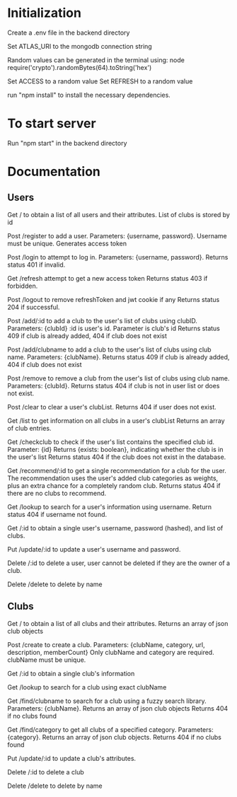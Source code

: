 # Initialization
Create a .env file in the backend directory

Set ATLAS_URI to the mongodb connection string

Random values can be generated in the terminal using:
	node
	require('crypto').randomBytes(64).toString('hex')

Set ACCESS to a random value
Set REFRESH to a random value

run "npm install" to install the necessary dependencies. 

# To start server
Run "npm start" in the backend directory

# Documentation
## Users
Get / to obtain a list of all users and their attributes.
List of clubs is stored by id

Post /register to add a user. Parameters: {username, password}. Username must be unique.
Generates access token

Post /login to attempt to log in. Parameters: {username, password}. 
Returns status 401 if invalid.

Get /refresh attempt to get a new access token
Returns status 403 if forbidden.

Post /logout to remove refreshToken and jwt cookie if any
Returns status 204 if successful.

Post /add/:id to add a club to the user's list of clubs using clubID. Parameters: {clubId}
:id is user's id. Parameter is club's id
Returns status 409 if club is already added, 404 if club does not exist

Post /add/clubname to add a club to the user's list of clubs using club name. 
Parameters: {clubName}. Returns status 409 if club is already added, 404 if club does not exist

Post /remove to remove a club from the user's list of clubs using club name. 
Parameters: {clubId}. Returns status 404 if club is not in user list or does not exist.

Post /clear to clear a user's clubList. Returns 404 if user does not exist.

Get /list to get information on all clubs in a user's clubList
Returns an array of club entries.

Get /checkclub to check if the user's list contains the specified club id. Parameter: {id}
Returns {exists: boolean}, indicating whether the club is in the user's list
Returns status 404 if the club does not exist in the database.

Get /recommend/:id to get a single recommendation for a club for the user. 
The recommendation uses the user's added club categories as weights, plus an extra chance for a completely random club.
Returns status 404 if there are no clubs to recommend.

Get /lookup to search for a user's information using username.
Return status 404 if username not found. 

Get /:id to obtain a single user's username, password (hashed), and list of clubs.

Put /update/:id to update a user's username and password.

Delete /:id to delete a user, user cannot be deleted if they are the owner of a club.

Delete /delete to delete by name

## Clubs
Get / to obtain a list of all clubs and their attributes. 
Returns an array of json club objects

Post /create to create a club. Parameters: {clubName, category, url, description, memberCount}
Only clubName and category are required. clubName must be unique.

Get /:id to obtain a single club's information

Get /lookup to search for a club using exact clubName

Get /find/clubname to search for a club using a fuzzy search library. Parameters: {clubName}. Returns an array of json club objects
Returns 404 if no clubs found

Get /find/category to get all clubs of a specified category. Parameters: {category}. Returns an array of json club objects.
Returns 404 if no clubs found

Put /update/:id to update a club's attributes. 

Delete /:id to delete a club

Delete /delete to delete by name
